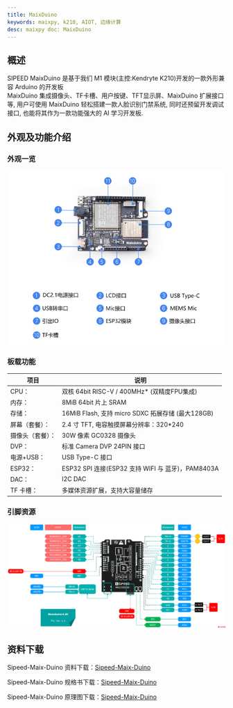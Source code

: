 ```yaml
---
title: MaixDuino
keywords: maixpy, k210, AIOT, 边缘计算
desc: maixpy doc: MaixDuino
---
```



## 概述

  SIPEED MaixDuino 是基于我们 M1 模块(主控:Kendryte K210)开发的一款外形兼容 Arduino 的开发板
  <br/>MaixDuino 集成摄像头、TF卡槽、用户按键、TFT显示屏、MaixDuino 扩展接口等, 用户可使用 MaixDuino 轻松搭建一款人脸识别门禁系统, 同时还预留开发调试接口, 也能将其作为一款功能强大的 AI 学习开发板.

## 外观及功能介绍

### 外观一览

![MaixDuino](../../assets/hardware/maix_duino/maixduino_4.png)

### 板载功能

| 项目             | 说明                                              |
| ---------------- | ------------------------------------------------- |
| CPU：            | 双核 64bit RISC-V / 400MHz* (双精度FPU集成)       |
| 内存：           | 8MiB 64bit 片上 SRAM                              |
| 存储：           | 16MiB Flash, 支持 micro SDXC 拓展存储 (最大128GB) |
| 屏幕（套餐）：   | 2.4 寸 TFT, 电容触摸屏幕分辨率：320\*240          |
| 摄像头（套餐）： | 30W 像素 GC0328 摄像头                            |
| DVP：            | 标准 Camera DVP 24PIN 接口                        |
| 电源+USB：       | USB Type-C 接口                                   |
| ESP32：          | ESP32 SPI 连接(ESP32 支持 WIFI 与 蓝牙)，PAM8403A |
| DAC：            | I2C DAC                                           |
| TF 卡槽：        | 多媒体资源扩展，支持大容量储存                    |

### 引脚资源

![MaixDuino](../../assets/hardware/maix_duino/sipeed_maixduin_pins.png)

## 资料下载

Sipeed-Maix-Duino 资料下载：[Sipeed-Maix-Duino](https://dl.sipeed.com/shareURL/MAIX/HDK/Sipeed-Maixduino/)

Sipeed-Maix-Duino 规格书下载：[Sipeed-Maix-Duino](https://dl.sipeed.com/shareURL/MAIX/HDK/Sipeed-Maixduino/Specifications)

Sipeed-Maix-Duino 原理图下载：[Sipeed-Maix-Duino][Sipeed-Maix-Duino]

[Sipeed-Maix-Duino]: https://dl.sipeed.com/fileList/MAIX/HDK/Sipeed-Maixduino/Maixduino_2832/Maixduino_2832(Schematic).pdf